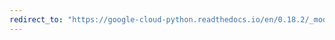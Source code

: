 ```yaml
---
redirect_to: "https://google-cloud-python.readthedocs.io/en/0.18.2/_modules/gcloud/monitoring/query.html"
---
```

